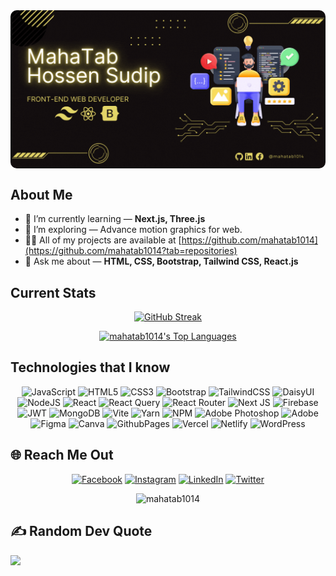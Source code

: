 <img style="border-radius: 10px" align="center" alt="Mahatab Hossain Sudip" width="auto" src="https://raw.githubusercontent.com/mahatab1014/mahatab1014/e57eee665d2f8db5e1cb32e23578b11545e332d9/assets/images/banner_github_mahatab1014.gif">


<!-- <h1 align="center">Hi 👋, I'm MahaTab Hossen Sudip</h1>
<h3 align="center">A passionate frontend developer from Bangladesh</h3> -->

## About Me

- 🌱 I’m currently learning —  **Next.js, Three.js**
- 🔭 I’m exploring —  Advance motion graphics for web.
- 👨‍💻 All of my projects are available at [https://github.com/mahatab1014](https://github.com/mahatab1014?tab=repositories)
- 💬 Ask me about —  **HTML, CSS, Bootstrap, Tailwind CSS, React.js**
<!-- - 📝 I regularly write articles on [https://mahatab1014.hashnode.dev/](https://mahatab1014.hashnode.dev/) -->





## Current Stats

<div align="center">

[![GitHub Streak](https://github-readme-streak-stats.herokuapp.com?user=mahatab1014&theme=nightowl&hide_border=true)](https://github.com/mahatab1014)

[![mahatab1014's Top Languages](https://github-readme-stats.vercel.app/api/top-langs/?username=mahatab1014&theme=nightowl&show_icons=true&hide_border=true&layout=compact)](https://github.com/mahatab1014)

</div>

## Technologies that I know

<div align="center">

![JavaScript](https://img.shields.io/badge/javascript-%23323330.svg?style=for-the-badge&logo=javascript&logoColor=%23F7DF1E)
![HTML5](https://img.shields.io/badge/html5-%23E34F26.svg?style=for-the-badge&logo=html5&logoColor=white) ![CSS3](https://img.shields.io/badge/css3-%231572B6.svg?style=for-the-badge&logo=css3&logoColor=white)
![Bootstrap](https://img.shields.io/badge/bootstrap-%238511FA.svg?style=for-the-badge&logo=bootstrap&logoColor=white) ![TailwindCSS](https://img.shields.io/badge/tailwindcss-%2338B2AC.svg?style=for-the-badge&logo=tailwind-css&logoColor=white)  ![DaisyUI](https://img.shields.io/badge/daisyui-5A0EF8?style=for-the-badge&logo=daisyui&logoColor=white)
![NodeJS](https://img.shields.io/badge/node.js-6DA55F?style=for-the-badge&logo=node.js&logoColor=white) 
![React](https://img.shields.io/badge/react-%2320232a.svg?style=for-the-badge&logo=react&logoColor=%2361DAFB) ![React Query](https://img.shields.io/badge/-React%20Query-FF4154?style=for-the-badge&logo=react%20query&logoColor=white) ![React Router](https://img.shields.io/badge/React_Router-CA4245?style=for-the-badge&logo=react-router&logoColor=white)
![Next JS](https://img.shields.io/badge/Next-black?style=for-the-badge&logo=next.js&logoColor=white)
![Firebase](https://img.shields.io/badge/firebase-%23039BE5.svg?style=for-the-badge&logo=firebase) ![JWT](https://img.shields.io/badge/JWT-black?style=for-the-badge&logo=JSON%20web%20tokens) ![MongoDB](https://img.shields.io/badge/MongoDB-%234ea94b.svg?style=for-the-badge&logo=mongodb&logoColor=white) 
![Vite](https://img.shields.io/badge/vite-%23646CFF.svg?style=for-the-badge&logo=vite&logoColor=white) ![Yarn](https://img.shields.io/badge/yarn-%232C8EBB.svg?style=for-the-badge&logo=yarn&logoColor=white)
![NPM](https://img.shields.io/badge/NPM-%23CB3837.svg?style=for-the-badge&logo=npm&logoColor=white) 
![Adobe Photoshop](https://img.shields.io/badge/adobe%20photoshop-%2331A8FF.svg?style=for-the-badge&logo=adobe%20photoshop&logoColor=white) ![Adobe](https://img.shields.io/badge/adobe-%23FF0000.svg?style=for-the-badge&logo=adobe&logoColor=white) ![Figma](https://img.shields.io/badge/figma-%23F24E1E.svg?style=for-the-badge&logo=figma&logoColor=white) ![Canva](https://img.shields.io/badge/Canva-%2300C4CC.svg?style=for-the-badge&logo=Canva&logoColor=white)
![GithubPages](https://img.shields.io/badge/github%20pages-121013?style=for-the-badge&logo=github&logoColor=white)
![Vercel](https://img.shields.io/badge/vercel-%23000000.svg?style=for-the-badge&logo=vercel&logoColor=white)
![Netlify](https://img.shields.io/badge/netlify-%23000000.svg?style=for-the-badge&logo=netlify&logoColor=#00C7B7) 
![WordPress](https://img.shields.io/badge/WordPress-%23117AC9.svg?style=for-the-badge&logo=WordPress&logoColor=white)
</div>


## 🌐 Reach Me Out

<div align="center">

[![Facebook](https://img.shields.io/badge/Facebook-%231877F2.svg?logo=Facebook&logoColor=white)](https://facebook.com/mahatab1014) [![Instagram](https://img.shields.io/badge/Instagram-%23E4405F.svg?logo=Instagram&logoColor=white)](https://instagram.com/mahatab1014) [![LinkedIn](https://img.shields.io/badge/LinkedIn-%230077B5.svg?logo=linkedin&logoColor=white)](https://linkedin.com/in/mahatab1014) [![Twitter](https://img.shields.io/badge/Twitter-%231DA1F2.svg?logo=Twitter&logoColor=white)](https://twitter.com/mahatab1014) 
<p align="center"> <img src="https://komarev.com/ghpvc/?username=mahatab1014&label=Visitors&color=0088cc&style=flat" alt="mahatab1014" /> </p>
</div>



## ✍️ Random Dev Quote
![](https://quotes-github-readme.vercel.app/api?type=horizontal&theme=radical)